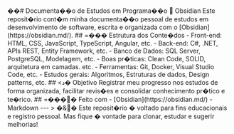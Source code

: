 ��#   D o c u m e n t a � � o   d e   E s t u d o s   e m   P r o g r a m a � � o      O b s i d i a n 
 
 
 
 E s t e   r e p o s i t � r i o   c o n t � m   m i n h a   d o c u m e n t a � � o   p e s s o a l   d e   e s t u d o s   e m   d e s e n v o l v i m e n t o   d e   s o f t w a r e ,   e s c r i t a   e   o r g a n i z a d a   c o m   o   [ O b s i d i a n ] ( h t t p s : / / o b s i d i a n . m d / ) . 
 
 
 
 # #   =���  E s t r u t u r a   d o s   C o n t e � d o s 
 
 
 
 -   * * F r o n t - e n d * * :   H T M L ,   C S S ,   J a v a S c r i p t ,   T y p e S c r i p t ,   A n g u l a r ,   e t c . 
 
 -   * * B a c k - e n d * * :   C # ,   . N E T ,   A P I s   R E S T ,   E n t i t y   F r a m e w o r k ,   e t c . 
 
 -   * * B a n c o   d e   D a d o s * * :   S Q L   S e r v e r ,   P o s t g r e S Q L ,   M o d e l a g e m ,   e t c . 
 
 -   * * B o a s   p r � t i c a s * * :   C l e a n   C o d e ,   S O L I D ,   a r q u i t e t u r a   e m   c a m a d a s .   e t c . 
 
 -   * * F e r r a m e n t a s * * :   G i t ,   D o c k e r ,   V i s u a l   S t u d i o   C o d e ,   e t c . 
 
 -   * * E s t u d o s   g e r a i s * * :   A l g o r i t m o s ,   E s t r u t u r a s   d e   d a d o s ,   D e s i g n   p a t t e r n s ,   e t c . 
 
 
 
 # #   <د�  O b j e t i v o 
 
 
 
 R e g i s t r a r   m e u   p r o g r e s s o   n o s   e s t u d o s   d e   f o r m a   o r g a n i z a d a ,   f a c i l i t a r   r e v i s � e s   e   c o n s o l i d a r   c o n h e c i m e n t o   p r � t i c o   e   t e � r i c o . 
 
 
 
 # #   =����  F e i t o   c o m 
 
 
 
 -   [ O b s i d i a n ] ( h t t p s : / / o b s i d i a n . m d / ) 
 
 -   M a r k d o w n 
 
 
 
 - - - 
 
 
 
 >   �&�  E s t e   r e p o s i t � r i o   �   v o l t a d o   p a r a   f i n s   e d u c a c i o n a i s   e   r e g i s t r o   p e s s o a l .   M a s   f i q u e   �   v o n t a d e   p a r a   c l o n a r ,   e s t u d a r   e   s u g e r i r   m e l h o r i a s ! 